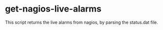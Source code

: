 # get-nagios-live-alarms
This script returns the live alarms from nagios, by parsing the status.dat file.
